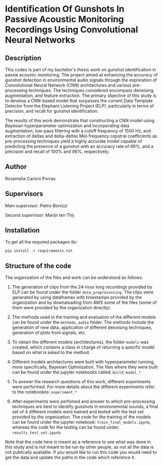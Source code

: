 # Identification Of Gunshots In Passive Acoustic Monitoring Recordings Using Convolutional Neural Networks

## Description
This codes is part of my bachelor's thesis work on gunshot identification in passie acoustic monitoring. The project aimed at enhancing the accuracy of gunshot detection in environmental audio signals through the exploration of Convolutional Neural Network (CNN) architectures and various pre-processing techniques. The techniques considered encompass denoising, augmentation, and feature extraction. The primary objective of this study is to develop a CNN-based model that surpasses the current Data Template Detector from the Elephant Listening Project (ELP), particularly in terms of precision, and recall for gunshot identification. 

The results of this work demonstrate that constructing a CNN model using Bayesian hyperparameter optimization and incorporating data augmentation, low-pass filtering with a cutoff frequency of 1500 Hz, and extraction of deltas and delta-deltas Mel-frequency cepstral coefficients as pre-processing techniques yield a highly accurate model capable of predicting the presence of a gunshot with an accuracy rate of 99\%, and a precision and recall of 100\% and 96\%, respectively.

## Author
Rosamelia Carioni Porras

## Supervisors 
Main supervisor: Pietro Bonizzi

Second supervisor: Marijn ten Thij

## Installation

To get all the required packages do:
```
pip install -r requirements.txt
```

## Structure of the code

The organization of the files and work can be understood as follows:
1. The generation of clips from the 24-hour long recordings provided by ELP can be found under the folder `data_preprocessing`. The clips were generated by using dataframes with timestamps provided by the organization and by downaloading from AWS some of the files (some of them were provided by the organization directly). 

2. The methods used in the training and evaluation of the different models can be found under the `methods_audio` folder. The methods include the generation of new data, application of different denoising techniques, generation of plots from signals, etc.

3.  To obtain the different models (architectures), the folder `models` was created, which contains a class in charge of returning a specific model based on what is asked to the method. 

4. Different models architectures were built with hyperparameter tunning, more specifically, Bayesian Optimization. The files where they were built can be found under the jupyter notebooks called: `build_model_*`

5. To answer the research questions of this work, different experiments were performed. For more details about the different experiments refer to the notebookes: `experiment_*`

6. After experiments were perfomed and answer to which pre-processing techniques are best to identify gunshots in environemntal sounds, a final set of 4 different models were trained and tested with the test set provided by the organization. The code for the training of the models can be found under the jupyter notebook: `train_final_models.ipynb`, whereas the code for the testing can be found under: `results_test_set.ipynb`. 

Note that the code here is meant as a reference to see what was done in this study and is not meant to be run by other people, as not all the data is not publically available. If you would like to run this code you would need to get the data and update the paths in the code which reference it. 